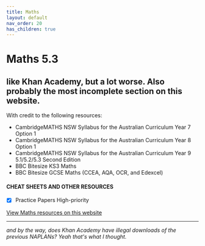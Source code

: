 ```yaml
---
title: Maths
layout: default
nav_order: 20
has_children: true
---
```

# Maths 5.3

## like Khan Academy, but a lot worse. Also probably the most incomplete section on this website.

With credit to the following resources:

* CambridgeMATHS NSW Syllabus for the Australian Curriculum Year 7 Option 1
* CambridgeMATHS NSW Syllabus for the Australian Curriculum Year 8 Option 1
* CambridgeMATHS NSW Syllabus for the Australian Curriculum Year 9 5.1/5.2/5.3 Second Edition
* BBC Bitesize KS3 Maths
* BBC Bitesize GCSE Maths (CCEA, AQA, OCR, and Edexcel)

#### CHEAT SHEETS AND OTHER RESOURCES

- [x] Practice Papers <label class="label label-red">High-priority</label>

<a class="btn" href="../resources/maths/pracpapers/index.html">View Maths resources on this website</a>

***

*and by the way, does Khan Academy have illegal downloads of the previous NAPLANs? Yeah that's what I thought.*